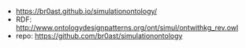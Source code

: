 
- https://br0ast.github.io/simulationontology/
- RDF: http://www.ontologydesignpatterns.org/ont/simul/ontwithkg_rev.owl
- repo: https://github.com/br0ast/simulationontology
